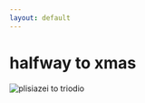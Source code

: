 ```yaml
---
layout: default
---
```


# halfway to xmas

<div class="mt-8">
  <div class="w-full h-[400px] flex items-center justify-center">
    <img 
      src="../images/manmu.jpg" 
      alt="plisiazei to triodio" 
      class="max-w-full max-h-full object-contain"
    />
  </div>
</div>

